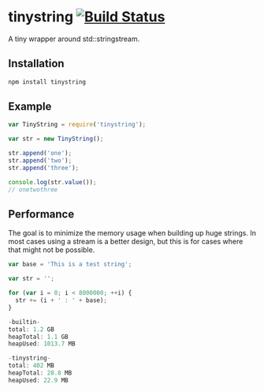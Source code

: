 # tinystring [![Build Status](https://travis-ci.org/zhm/tinystring.svg?branch=master)](https://travis-ci.org/zhm/tinystring)

A tiny wrapper around std::stringstream.

## Installation

```sh
npm install tinystring
```

## Example

```js
var TinyString = require('tinystring');

var str = new TinyString();

str.append('one');
str.append('two');
str.append('three');

console.log(str.value());
// onetwothree
```

## Performance

The goal is to minimize the memory usage when building up huge strings. In most cases using a stream is a better design, but this is for cases where that might not be possible.

```js
var base = 'This is a test string';

var str = '';

for (var i = 0; i < 8000000; ++i) {
  str += (i + ' : ' + base);
}

-builtin-
total: 1.2 GB
heapTotal: 1.1 GB
heapUsed: 1013.7 MB

-tinystring-
total: 402 MB
heapTotal: 28.8 MB
heapUsed: 22.9 MB
```


